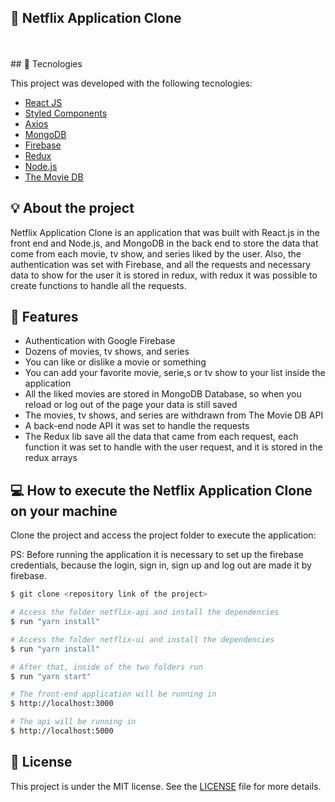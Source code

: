 ## 🔖 Netflix Application Clone



<br>
<br>
## 🔧 Tecnologies

This project was developed with the following tecnologies:

- [React JS](https://reactjs.org)
- [Styled Components](https://styled-components.com/)
- [Axios](https://axios-http.com/ptbr/docs/intro)
- [MongoDB]()
- [Firebase]()
- [Redux]()
- [Node.js]()
- [The Movie DB]()

## 💡 About the project 
Netflix Application Clone is an application that was built with React.js in the front end and Node.js, and MongoDB in the back end to store the data that come from each movie, tv show, and series liked by the user. Also, the authentication was set with Firebase, and all the requests and necessary data to show for the user it is stored in redux, with redux it was possible to create functions to handle all the requests.

## 🚀 Features
<ul>
  <li>
    Authentication with Google Firebase
  </li>
  <li>
    Dozens of movies, tv shows, and series
  </li>
  <li>
    You can like or dislike a movie or something
  </li>
  <li>
    You can add your favorite movie, serie,s or tv show to your list inside the application
  </li>
  <li>
    All the liked movies are stored in MongoDB Database, so when you reload or log out of the page your data is still saved
  </li>
  <li>
    The movies, tv shows, and series are withdrawn from The Movie DB API
  </li>
  <li>
     A back-end node API it was set to handle the requests  
  </li>
  <li>
    The Redux lib save all the data that came from each request, each function it was set to handle with the user request, and it is stored in the redux arrays
  </li>
</ul>

## 💻 How to execute the Netflix Application Clone on your machine

Clone the project and access the project folder to execute the application:

PS: Before running the application it is necessary to set up the firebase credentials, because the login, sign in, sign up and log out are made it by firebase. 
```bash
$ git clone <repository link of the project>

# Access the folder netflix-api and install the dependencies
$ run "yarn install"

# Access the folder netflix-ui and install the dependencies
$ run "yarn install"

# After that, inside of the two folders run
$ run "yarn start"

# The front-end application will be running in
$ http://localhost:3000

# The api will be running in
$ http://localhost:5000
```


## 📝 License

This project is under the MIT license. See the [LICENSE](LICENSE.md) file for more details.
